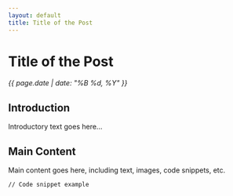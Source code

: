 ```yaml
---
layout: default
title: Title of the Post
---
```


# Title of the Post

*{{ page.date | date: "%B %d, %Y" }}*

## Introduction

Introductory text goes here...

## Main Content

Main content goes here, including text, images, code snippets, etc.

```language
// Code snippet example